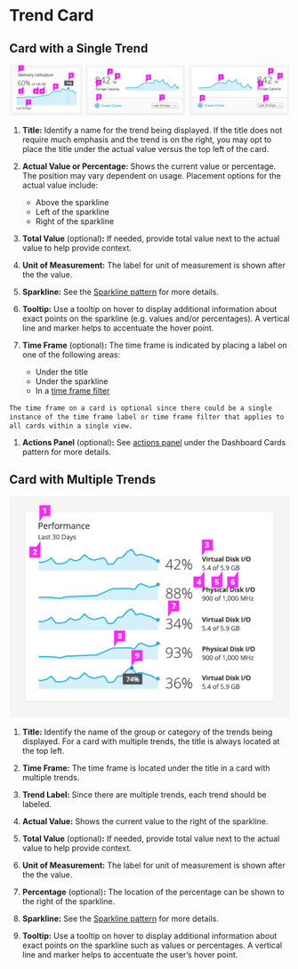 # Trend Card

## Card with a Single Trend
![Card Callout](img/trend-card-callout.png)


  1. **Title:**
    Identify a name for the trend being displayed. If the title does not require much emphasis and the trend is on the right, you may opt to place the title under the actual value versus the top left of the card.

  1. **Actual Value or Percentage:**
    Shows the current value or percentage. The position may vary dependent on usage. Placement options for the actual value include:
      - Above the sparkline
      - Left of the sparkline
      - Right of the sparkline

  1. **Total Value** (optional)**:**
    If needed, provide total value next to the actual value to help provide context.

  1. **Unit of Measurement:**
    The label for unit of measurement is shown after the the value.

  1. **Sparkline:**
    See the [Sparkline pattern](https://www.patternfly.org/pattern-library/data-visualization/sparkline/) for more details.

  1. **Tooltip:**
    Use a tooltip on hover to display additional information about exact points on the sparkline (e.g. values and/or percentages). A vertical line and marker helps to accentuate the hover point.

  1. **Time Frame** (optional)**:**
    The time frame is indicated by placing a label on one of the following areas:
      - Under the title
      - Under the sparkline
      - In a [time frame filter](https://www.patternfly.org/pattern-library/dashboard/dashboard-card/#example-overview-1)

    The time frame on a card is optional since there could be a single instance of the time frame label or time frame filter that applies to all cards within a single view.

  1. **Actions Panel** (optional)**:**
    See [actions panel](https://www.patternfly.org/pattern-library/dashboard/dashboard-card/#example-overview-2) under the Dashboard Cards pattern for more details.

## Card with Multiple Trends

![Card with Multiple Trends](img/trend-card-multi-callout.png)

  1. **Title:**
    Identify the name of the group or category of the trends being displayed. For a card with multiple trends, the title is always located at the top left.

  1. **Time Frame:**
    The time frame is located under the title in a card with multiple trends.

  1. **Trend Label:**
    Since there are multiple trends, each trend should be labeled.

  1. **Actual Value:**
    Shows the current value to the right of the sparkline.

  1. **Total Value** (optional)**:**
    If needed, provide total value next to the actual value to help provide context.

  1. **Unit of Measurement:**
    The label for unit of measurement is shown after the the value.

  1. **Percentage** (optional)**:**
    The location of the percentage can be shown to the right of the sparkline.

  1. **Sparkline:**
    See the [Sparkline pattern](http://patternfly.org/pattern-library/data-visualization/sparkline/) for more details.

  1. **Tooltip:**
    Use a tooltip on hover to display additional information about exact points on the sparkline such as values or percentages. A vertical line and marker helps to accentuate the user’s hover point.
